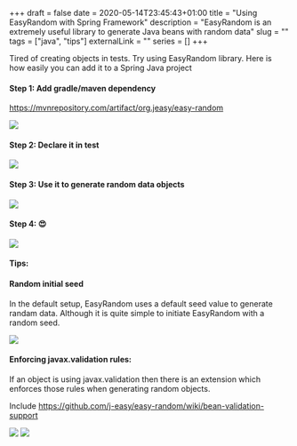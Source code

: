+++ 
draft = false
date = 2020-05-14T23:45:43+01:00
title = "Using EasyRandom with Spring Framework"
description = "EasyRandom is an extremely useful library to generate Java beans with random data"
slug = "" 
tags = ["java", "tips"]
externalLink = ""
series = []
+++

Tired of creating objects in tests. Try using EasyRandom library. Here is how easily you can add it to a Spring Java project

#### Step 1: Add gradle/maven dependency

https://mvnrepository.com/artifact/org.jeasy/easy-random

![](/images/20200514225404481_20190134.png)

#### Step 2: Declare it in test

![](/images/20200514230728850_1337135243.png)

#### Step 3: Use it to generate random data objects

![](/images/20200514230800345_1963146893.png)


#### Step 4: 😍

![](/images/20200514230639150_1516619298.png)

#### Tips:

#### Random initial seed
In the default setup, EasyRandom uses a default seed value to generate randam data.
Although it is quite simple to initiate EasyRandom with a random seed.

![](/images/20200514231839075_671078143.png)

#### Enforcing javax.validation rules:

If an object is using javax.validation then there is an extension which enforces those rules when generating random objects.

Include https://github.com/j-easy/easy-random/wiki/bean-validation-support

![](/images/20200514232418213_226235357.png)
![](/images/20200514232450020_1291589909.png)


